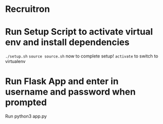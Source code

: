 # Recruitron


# Run Setup Script to activate virtual env and install dependencies
`./setup.sh`
`source source.sh` now to complete setup!
`activate` to switch to virtualenv

# Run Flask App and enter in username and password when prompted
Run python3 app.py
